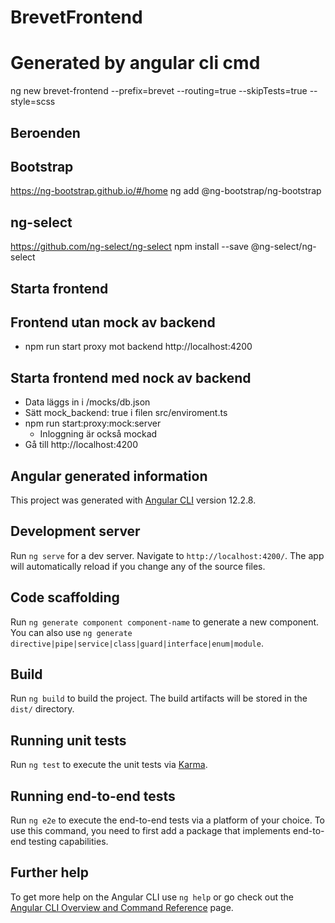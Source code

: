 # BrevetFrontend

# Generated by angular cli cmd
ng new brevet-frontend --prefix=brevet --routing=true  --skipTests=true --style=scss

## Beroenden

## Bootstrap

https://ng-bootstrap.github.io/#/home
ng add @ng-bootstrap/ng-bootstrap

## ng-select

https://github.com/ng-select/ng-select
npm install --save @ng-select/ng-select


## Starta frontend
 ## Frontend utan mock av backend
  - npm run start proxy mot backend http://localhost:4200
 ## Starta frontend med nock av backend
  - Data läggs in i /mocks/db.json
  - Sätt  mock_backend: true i filen src/enviroment.ts
  - npm run start:proxy:mock:server
    - Inloggning är också mockad
  - Gå till http://localhost:4200

## Angular generated information
This project was generated with [Angular CLI](https://github.com/angular/angular-cli) version 12.2.8.

## Development server

Run `ng serve` for a dev server. Navigate to `http://localhost:4200/`. The app will automatically reload if you change any of the source files.

## Code scaffolding

Run `ng generate component component-name` to generate a new component. You can also use `ng generate directive|pipe|service|class|guard|interface|enum|module`.

## Build

Run `ng build` to build the project. The build artifacts will be stored in the `dist/` directory.

## Running unit tests

Run `ng test` to execute the unit tests via [Karma](https://karma-runner.github.io).

## Running end-to-end tests

Run `ng e2e` to execute the end-to-end tests via a platform of your choice. To use this command, you need to first add a package that implements end-to-end testing capabilities.

## Further help

To get more help on the Angular CLI use `ng help` or go check out the [Angular CLI Overview and Command Reference](https://angular.io/cli) page.
